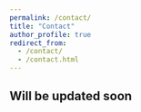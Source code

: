 ```yaml
---
permalink: /contact/
title: "Contact"
author_profile: true
redirect_from: 
  - /contact/
  - /contact.html
---
```


## Will be updated soon

